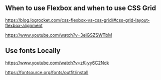 ## When to use Flexbox and when to use CSS Grid
https://blog.logrocket.com/css-flexbox-vs-css-grid/#css-grid-layout-flexbox-alignment

https://www.youtube.com/watch?v=3elGSZSWTbM

## Use fonts Locally
https://www.youtube.com/watch?v=zK-yy6C2Nck

https://fontsource.org/fonts/outfit/install

